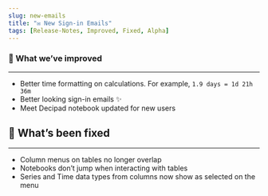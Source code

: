 ```yaml
---
slug: new-emails
title: "✉️ New Sign-in Emails"
tags: [Release-Notes, Improved, Fixed, Alpha]
---
```



### 💪 What we’ve improved
---
- Better time formatting on calculations. For example,  `1.9 days = 1d 21h 36m`
- Better looking sign-in emails ✨
- Meet Decipad notebook updated for new users


## 🔨 What’s been fixed
---
- Column menus on tables no longer overlap
- Notebooks don’t jump when interacting with tables
- Series and Time data types from columns now show as selected on the menu
